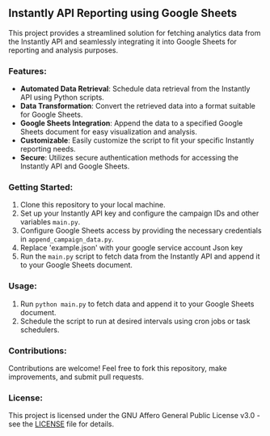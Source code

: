 ## Instantly API Reporting using Google Sheets

This project provides a streamlined solution for fetching analytics data from the Instantly API and seamlessly integrating it into Google Sheets for reporting and analysis purposes.

### Features:

- **Automated Data Retrieval**: Schedule data retrieval from the Instantly API using Python scripts.
- **Data Transformation**: Convert the retrieved data into a format suitable for Google Sheets.
- **Google Sheets Integration**: Append the data to a specified Google Sheets document for easy visualization and analysis.
- **Customizable**: Easily customize the script to fit your specific Instantly reporting needs.
- **Secure**: Utilizes secure authentication methods for accessing the Instantly API and Google Sheets.

### Getting Started:

1. Clone this repository to your local machine.
2. Set up your Instantly API key and configure the campaign IDs and other variables `main.py`.
3. Configure Google Sheets access by providing the necessary credentials in `append_campaign_data.py`.
4. Replace 'example.json' with your google service account Json key
5. Run the `main.py` script to fetch data from the Instantly API and append it to your Google Sheets document.


### Usage:

1. Run `python main.py` to fetch data and append it to your Google Sheets document.
2. Schedule the script to run at desired intervals using cron jobs or task schedulers.

### Contributions:

Contributions are welcome! Feel free to fork this repository, make improvements, and submit pull requests.

### License:

This project is licensed under the GNU Affero General Public License v3.0 - see the [LICENSE](LICENSE) file for details.
